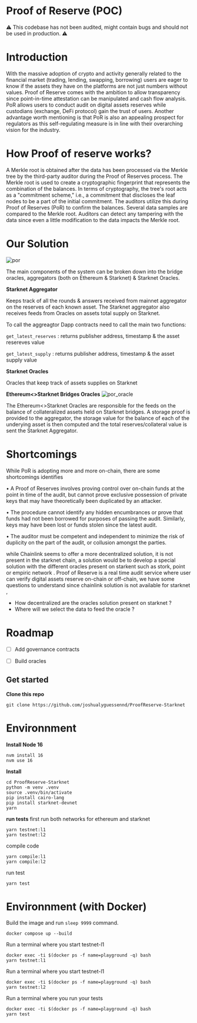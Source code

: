 # Proof of Reserve (POC)

 ⚠️ This codebase has not been audited, might contain bugs and should not be used in production. ⚠️
 
# Introduction

With the massive adoption of crypto and activity generally related to the financial market (trading, lending, swapping, borrowing) users are eager to know if the assets they have on the platforms are not just numbers without values. Proof of Reserve comes with the ambition to allow transparency since point-in-time attestation can be manipulated and cash flow analysis. PoR allows users to conduct audit on digital assets reserves while custodians (exchange, DeFi protocol) gain the trust of users. Another advantage worth mentioning is that PoR is also an appealing prospect for regulators as this self-regulating measure is in line with their overarching vision for the industry.


 # How Proof of reserve works?
 
A Merkle root is obtained after the data has been processed via the Merkle tree by the third-party auditor during the Proof of Reserves process. The Merkle root is used to create a cryptographic fingerprint that represents the combination of the balances. In terms of cryptography, the tree's root acts as a "commitment scheme," i.e., a commitment that discloses the leaf nodes to be a part of the initial commitment. The auditors utilize this during Proof of Reserves (PoR) to confirm the balances. Several data samples are compared to the Merkle root. Auditors can detect any tampering with the data since even a little modification to the data impacts the Merkle root.

# ****Our Solution****


![por](https://user-images.githubusercontent.com/37840702/199752841-beccc187-c90b-49b4-821e-725db3a1bb33.png)




The main components of the system can be broken down into the bridge oracles, aggregators (both on Ethereum & Starknet) & Starknet Oracles.


**Starknet Aggregator**

Keeps track of all the rounds & answers received from mainnet aggregator on the reserves of each known asset. The Starknet aggregator also receives feeds from Oracles on assets total supply on Starknet. 

To call the aggreagtor Dapp contracts need to call the main two functions:


```get_latest_reserves``` : returns publisher address, timestamp & the asset resereves value


```get_latest_supply``` : returns publisher address, timestamp & the asset supply value


**Starknet Oracles**

Oracles that keep track of assets supplies on Starknet

**Ethereum<>Starknet Bridges Oracles** 
![por_oracle](https://user-images.githubusercontent.com/37840702/199755200-c35858f2-9a48-4591-a759-6b8a866b1bcd.png)

The Ethereum<>Starknet Oracles are responsible for the feeds on the balance of collateralized assets held on Starknet bridges. A storage proof is provided to the aggregator, the storage value for the balance of each of the underying asset is then computed and the total reserves/collateral value is sent the Starknet Aggregator. 


# ****Shortcomings****


While PoR is adopting more and more on-chain, there are some shortcomings identifies 

• A Proof of Reserves involves proving control over on-chain funds at the point in time of the audit, but cannot prove exclusive possession of private keys that may have theoretically been duplicated by an attacker.

• The procedure cannot identify any hidden encumbrances or prove that funds had not been borrowed for purposes of passing the audit. Similarly, keys may have been lost or funds stolen since the latest audit.

• The auditor must be competent and independent to minimize the risk of duplicity on the part of the audit, or collusion amongst the parties.

while Chainlink seems to offer a more decentralized solution, it is not present in the starknet chain, a solution would be to develop a special solution with the different oracles present on starkent such as stork, point or empiric network .  Proof of Reserve is a real time audit service where user can verify digital assets reserve on-chain or off-chain, we have some questions to understand since chainlink solution is not available for starknet ,

- How decentralized are the oracles solution present on starknet ?
- Where will we select the data to feed the oracle ?

# Roadmap

- [ ] Add governance contracts
- [ ] Build oracles




## Get started

**Clone this repo**

```git clone https://github.com/joshualyguessennd/ProofReserve-Starknet```

# Environnment 

**Install Node 16**


```
nvm install 16
nvm use 16
```

**Install**
```
cd ProofReserve-Starknet
python -m venv .venv
source .venv/bin/activate
pip install cairo-lang
pip install starknet-devnet
yarn
```

**run tests**
first run both networks for ethereum and starknet
```
yarn testnet:l1
yarn testnet:l2
```
compile code
```
yarn compile:l1
yarn compile:l2
```
run test
```
yarn test
```

# Environnment (with Docker)

Build the image and run `sleep 9999` command.
```
docker compose up --build
```

Run a terminal where you start testnet-l1
```
docker exec -ti $(docker ps -f name=playground -q) bash
yarn testnet:l1
```

Run a terminal where you start testnet-l1
```
docker exec -ti $(docker ps -f name=playground -q) bash
yarn testnet:l2
```

Run a terminal where you run your tests
```
docker exec -ti $(docker ps -f name=playground -q) bash
yarn test
```
